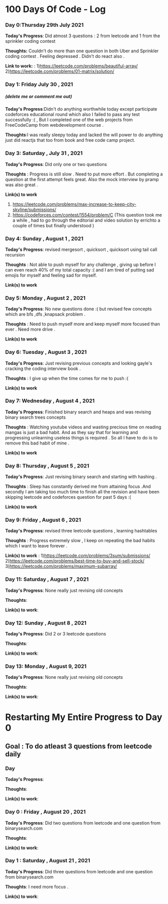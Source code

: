 # 100 Days Of Code - Log

### Day 0:Thursday 29th July 2021 

**Today's Progress**: Did atmost 3 questions  : 2 from leetcode and 1 from the sprinkler coding contest 

**Thoughts:** Couldn't do more  than one question in both Uber and Sprinkler  coding contest . Feeling depressed . Didn't do react also . 

**Link to work:** : 
 1)https://leetcode.com/problems/beautiful-array/
 2)https://leetcode.com/problems/01-matrix/solution/


### Day 1: Friday July 30 , 2021
##### (delete me or comment me out)

**Today's Progress**:Didn't do anything worthwhile today except participate codeforces educational round which also I failed to pass any test successfully :( , But I  completed one of the web projects from FreeCodeCamp from webdevelopment course . 

**Thoughts**:I was really sleepy today and lacked the will power to do anything just did reactjs that too from book and free code camp project.  
 

### Day 3: Saturday ,  July 31 , 2021

**Today's Progress**: Did only one or two questions 

**Thoughts** : Progress is still slow  . Need to put more effort . But completing a question at the first attempt feels great. Also the mock interview by pramp was also great . 

**Link(s) to work**
1. https://leetcode.com/problems/max-increase-to-keep-city-skyline/submissions/
2. https://codeforces.com/contest/1554/problem/C (This question took me a while , had to go through the editorial and video solution by errichto a couple of times but finally understood )

### Day 4: Sunday , August 1 , 2021 

**Today's Progress**: revised mergesort , quicksort , quicksort using tail call recursion 

**Thoughts** : Not able to push myself for any challenge , giving up before I can even reach 40% of my total capacity :( and I am tired of putting sad emojis  for myself and feeling sad for myself. 

**Link(s) to work**

### Day 5: Monday , August 2 , 2021 

**Today's Progress**: No  new questions done :( but revised few concepts  which are bfs ,dfs ,knapsack problem  .

**Thoughts** : Need to push myself more and keep myself more focused than ever . Need more drive .

**Link(s) to work**


### Day 6: Tuesday , August 3 , 2021 

**Today's Progress**: Just revising previous concepts and looking gayle's cracking the coding interview  book . 

**Thoughts** : I give up when the time comes for me to push :(

**Link(s) to work**

### Day 7: Wednesday , August 4 , 2021 

**Today's Progress**: Finished binary search and heaps and was revising binary search trees concepts 

**Thoughts** : Watching youtube videos and wasting precious time on reading mangas is just a bad habit. And as they say that for learning and progressing unlearning useless things is required . So all I have to do is to remove this bad habit of mine .

**Link(s) to work**


### Day 8: Thursday , August 5 , 2021 

**Today's Progress**: Just revising binary search and starting with hashing  . 

**Thoughts** : Sleep has constantly derived me from attaining focus .And secondly I am taking too much time to finish all the revision and have been skipping leetcode and codeforces question  for past 5 days :(

**Link(s) to work**

### Day 9: Friday , August 6 , 2021 

**Today's Progress**: revised three leetcode questions , learning hashtables 

**Thoughts** : Progress extremely slow , I keep on repeating the bad habits which I want to leave forever .

**Link(s) to work** : 
1)https://leetcode.com/problems/3sum/submissions/
2)https://leetcode.com/problems/best-time-to-buy-and-sell-stock/
3)https://leetcode.com/problems/maximum-subarray/


### Day 11: Saturday , August 7 , 2021 

**Today's Progress**: None really just revising old concepts 

**Thoughts**:

**Link(s) to work**:


### Day 12: Sunday , August 8 , 2021 

**Today's Progress**: Did 2 or 3 leetcode questions 

**Thoughts**:

**Link(s) to work**:

### Day 13: Monday , August  9, 2021 

**Today's Progress**: None really just revising old concepts 

**Thoughts**:

**Link(s) to work**:
 

# Restarting My Entire Progress to Day 0 

## Goal : To do atleast 3 questions from leetcode daily 

### Day 

**Today's Progress**: 

**Thoughts**:

**Link(s) to work**:


### Day 0 : Friday , August 20 , 2021 

**Today's Progress**: Did two questions from leetcode and one question from binarysearch.com

**Thoughts**: 

**Link(s) to work**:

### Day 1 : Saturday , August 21 , 2021

**Today's Progress**: Did three questions from leetcode and one question from binarysearch.com

**Thoughts**: I need more focus . 

**Link(s) to work**:
